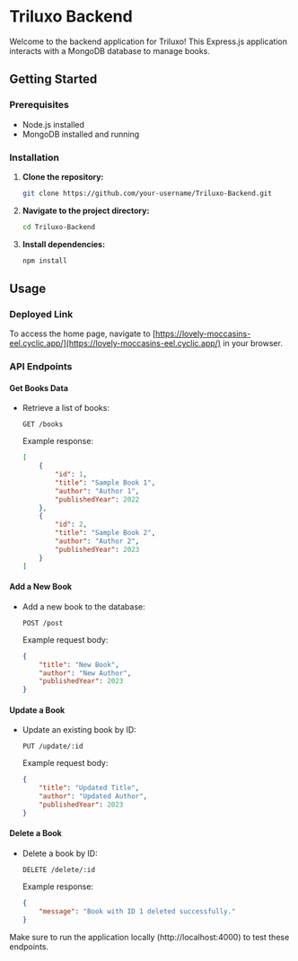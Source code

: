 
# Triluxo Backend

Welcome to the backend application for Triluxo! This Express.js application interacts with a MongoDB database to manage books.

## Getting Started

### Prerequisites
- Node.js installed
- MongoDB installed and running

### Installation
1. **Clone the repository:**
    ```bash
    git clone https://github.com/your-username/Triluxo-Backend.git
    ```

2. **Navigate to the project directory:**
    ```bash
    cd Triluxo-Backend
    ```

3. **Install dependencies:**
    ```bash
    npm install
    ```

## Usage

### Deployed Link
To access the home page, navigate to [https://lovely-moccasins-eel.cyclic.app/](https://lovely-moccasins-eel.cyclic.app/) in your browser.

### API Endpoints

#### Get Books Data
- Retrieve a list of books:
    ```http
    GET /books
    ```
    Example response:
    ```json
    [
        {
            "id": 1,
            "title": "Sample Book 1",
            "author": "Author 1",
            "publishedYear": 2022
        },
        {
            "id": 2,
            "title": "Sample Book 2",
            "author": "Author 2",
            "publishedYear": 2023
        }
    ]
    ```

#### Add a New Book
- Add a new book to the database:
    ```http
    POST /post
    ```
    Example request body:
    ```json
    {
        "title": "New Book",
        "author": "New Author",
        "publishedYear": 2023
    }
    ```

#### Update a Book
- Update an existing book by ID:
    ```http
    PUT /update/:id
    ```
    Example request body:
    ```json
    {
        "title": "Updated Title",
        "author": "Updated Author",
        "publishedYear": 2023
    }
    ```

#### Delete a Book
- Delete a book by ID:
    ```http
    DELETE /delete/:id
    ```

    Example response:
    ```json
    {
        "message": "Book with ID 1 deleted successfully."
    }
    ```

Make sure to run the application locally (http://localhost:4000) to test these endpoints.



